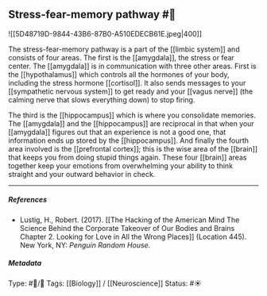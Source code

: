## Stress-fear-memory pathway  #🧠 

![[5D48719D-9844-43B6-87B0-A510EDECB61E.jpeg|400]]

The stress-fear-memory pathway is a part of the [[limbic system]] and consists of four areas. The first is the [[amygdala]], the stress or fear center. The [[amygdala]] is in communication with three other areas. First is the [[hypothalamus]] which controls all the hormones of your body, including the stress hormone [[cortisol]]. It also sends messages to your [[sympathetic nervous system]] to get ready and your [[vagus nerve]] (the calming nerve that slows everything down) to stop firing. 

The third is the [[hippocampus]] which is where you consolidate memories. The [[amygdala]] and the [[hippocampus]] are reciprocal in that when your [[amygdala]] figures out that an experience is not a good one, that information ends up stored by the [[hippocampus]]. And finally the fourth area involved is the [[prefrontal cortex]]; this is the wise area of the [[brain]] that keeps you from doing stupid things again. These four [[brain]] areas together keep your emotions from overwhelming your ability to think straight and your outward behavior in check.

___

##### References

- Lustig, H., Robert. (2017). [[The Hacking of the American Mind The Science Behind the Corporate Takeover of Our Bodies and Brains Chapter 2. Looking for Love in All the Wrong Places]] (Location 445). New York, NY: _Penguin Random House_.

##### Metadata

Type: #🔵/🔵 
Tags: [[Biology]] / [[Neuroscience]]
Status: #☀️ 